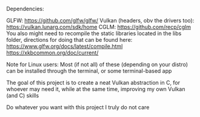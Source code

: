 Dependencies:

  GLFW: https://github.com/glfw/glfw/
  Vulkan (headers, obv the drivers too): https://vulkan.lunarg.com/sdk/home
  CGLM: https://github.com/recp/cglm
  You also might need to recompile the static libraries located in the libs folder, directions for doing that can be found here:
    https://www.glfw.org/docs/latest/compile.html
    https://xkbcommon.org/doc/current/
    
Note for Linux users:
  Most (if not all) of these (depending on your distro) can be installed through the terminal, or some terminal-based app


The goal of this project is to create a neat Vulkan abstraction in C, for whoever may need it, while at the same time, improving my own Vulkan (and C) skills


Do whatever you want with this project I truly do not care
